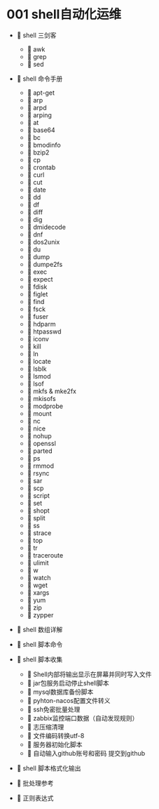 # 001 shell自动化运维

* 📑 shell 三剑客

  * 📄 awk
  * 📄 grep
  * 📄 sed
* 📑 shell 命令手册

  * 📄 apt-get
  * 📄 arp
  * 📄 arpd
  * 📄 arping
  * 📄 at
  * 📄 base64
  * 📄 bc
  * 📄 bmodinfo
  * 📄 bzip2
  * 📄 cp
  * 📄 crontab
  * 📄 curl
  * 📄 cut
  * 📄 date
  * 📄 dd
  * 📄 df
  * 📄 diff
  * 📄 dig
  * 📄 dmidecode
  * 📄 dnf
  * 📄 dos2unix
  * 📄 du
  * 📄 dump
  * 📄 dumpe2fs
  * 📄 exec
  * 📄 expect
  * 📄 fdisk
  * 📄 figlet
  * 📄 find
  * 📄 fsck
  * 📄 fuser
  * 📄 hdparm
  * 📄 htpasswd
  * 📄 iconv
  * 📄 kill
  * 📄 ln
  * 📄 locate
  * 📄 lsblk
  * 📄 lsmod
  * 📄 lsof
  * 📄 mkfs & mke2fx
  * 📄 mkisofs
  * 📄 modprobe
  * 📄 mount
  * 📄 nc
  * 📄 nice
  * 📄 nohup
  * 📄 openssl
  * 📄 parted
  * 📄 ps
  * 📄 rmmod
  * 📄 rsync
  * 📄 sar
  * 📄 scp
  * 📄 script
  * 📄 set
  * 📄 shopt
  * 📄 split
  * 📄 ss
  * 📄 strace
  * 📄 top
  * 📄 tr
  * 📄 traceroute
  * 📄 ulimit
  * 📄 w
  * 📄 watch
  * 📄 wget
  * 📄 xargs
  * 📄 yum
  * 📄 zip
  * 📄 zypper
* 📄 shell 数组详解
* 📄 shell 脚本命令
* 📑 shell 脚本收集

  * 📄 Shell内部将输出显示在屏幕并同时写入文件
  * 📄 jar包服务启动停止shell脚本
  * 📄 mysql数据库备份脚本
  * 📄 pyhton-nacos配置文件转义
  * 📄 ssh免密批量处理
  * 📄 zabbix监控端口数据（自动发现规则）
  * 📄 志压缩清理
  * 📄 文件编码转换utf-8
  * 📄 服务器初始化脚本
  * 📄 自动输入github账号和密码 提交到github
* 📄 shell 脚本格式化输出
* 📄 批处理参考
* 📄 正则表达式

‍
